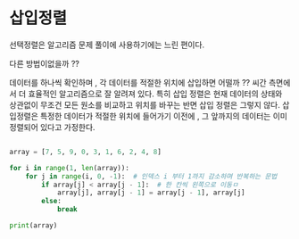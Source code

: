 # 삽입정렬

선택정렬은 알고리즘 문제 풀이에 사용하기에는 느린 편이다.

다른 방법이없을까 ??

데이터를 하나씩 확인하며 , 각 데이터를 적절한 위치에 삽입하면 어떨까 ??
씨간 측면에서 더 효율적인 알고리즘으로 잘 알려져 있다.
특히 삽입 정렬은 현재 데이터의 상태와 상관없이 무조건 모든 원소를 비교하고 위치를 바꾸는 반면 삽입 정렬은 그렇지 않다.
삽입정렬은 특정한 데이터가 적절한 위치에 들어가기 이전에 , 그 앞까지의 데이터는 이미 정렬되어 있다고 가정한다.

```python

array = [7, 5, 9, 0, 3, 1, 6, 2, 4, 8]

for i in range(1, len(array)):
    for j in range(i, 0, -1):  # 인덱스 i 부터 1까지 감소하며 반복하는 문법
        if array[j] < array[j - 1]:  # 한 칸씩 왼쪽으로 이동ㅁ
            array[j], array[j - 1] = array[j - 1], array[j]
        else:
            break

print(array)
```
